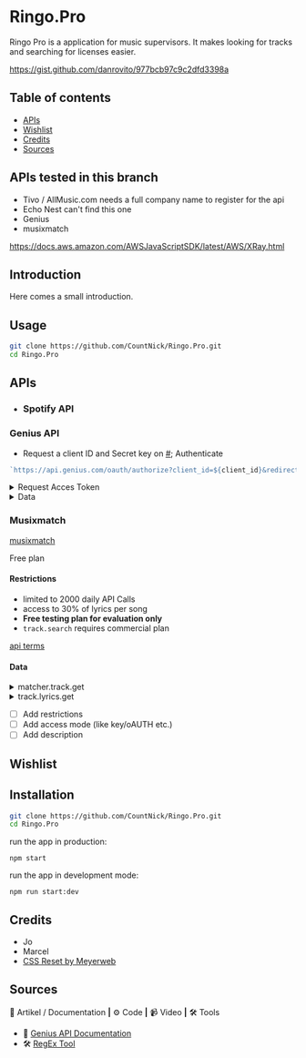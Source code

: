 # Ringo.Pro

Ringo Pro is a application for music supervisors. It makes looking for tracks and searching for licenses easier.
<!-- ![Screenshot van de applicatie]() -->


https://gist.github.com/danrovito/977bcb97c9c2dfd3398a

## Table of contents

* [APIs](#apis)
* [Wishlist](#Whishlist)
* [Credits](#Credits)
* [Sources](#Sources)


## APIs tested in this branch

- Tivo / AllMusic.com needs a full company name to register for the api
- Echo Nest can't find this one
- Genius
- musixmatch

https://docs.aws.amazon.com/AWSJavaScriptSDK/latest/AWS/XRay.html

## Introduction

Here comes a small introduction.

## Usage

```zsh
git clone https://github.com/CountNick/Ringo.Pro.git
cd Ringo.Pro
```



## APIs

* ### Spotify API

### Genius API

- Request a client ID and Secret key on [#](#);
  Authenticate

```js
`https://api.genius.com/oauth/authorize?client_id=${client_id}&redirect_uri=${redirect_uri}&scope=${scope}&state=${state}&response_type=code`;
```

<details><summary>Request Acces Token</summary>

```js
async function getAccesToken(code) {
  const url = 'https://api.genius.com/oauth/token',
    bodyData = {
      code: code,
      client_id: client_id,
      client_secret: secret,
      redirect_uri: redirect_uri,
      response_type: 'code',
      grant_type: 'authorization_code',
    };
  const response = await fetch(url, {
    method: 'POST',
    headers: { Accept: 'application/json', 'Content-Type': 'application/json' },
    body: JSON.stringify(bodyData),
  });
  const jsonData = await response.json();
  console.log(jsonData);
  access_token = jsonData.access_token;
}
```

</details>

<details><summary>Data</summary>

```js
{
    highlights: [],
    index: 'song',
    type: 'song',
    result: {
      annotation_count: 7,
      api_path: '/songs/2288547',
      full_title: 'Manon by De Jeugd van Tegenwoordig',
      header_image_thumbnail_url: 'https://images.rapgenius.com/631233c9655a46e40e7a671fba27460c.300x170x1.jpg',
      header_image_url: 'https://images.rapgenius.com/631233c9655a46e40e7a671fba27460c.599x339x1.jpg',
      id: 2288547,
      lyrics_owner_id: 255445,
      lyrics_state: 'complete',
      path: '/De-jeugd-van-tegenwoordig-manon-lyrics',
      pyongs_count: 8,
      song_art_image_thumbnail_url: 'https://images.genius.com/a5f3dea785513a06e01a7753a2d6d59d.300x300x1.jpg',
      song_art_image_url: 'https://images.genius.com/a5f3dea785513a06e01a7753a2d6d59d.605x605x1.jpg',
      stats: { unreviewed_annotations: 1, hot: false, pageviews: 79651 },
      title: 'Manon',
      title_with_featured: 'Manon',
      url: 'https://genius.com/De-jeugd-van-tegenwoordig-manon-lyrics',
      primary_artist: {
        api_path: '/artists/18140',
        header_image_url: 'https://images.genius.com/f3c5b09c410385f4f19e52ee4b45baf3.1000x563x1.jpg',
        id: 18140,
        image_url: 'https://images.genius.com/51834e10506e8f674014396f8b46a114.500x500x1.jpg',
        is_meme_verified: false,
        is_verified: false,
        name: 'De Jeugd van Tegenwoordig',
        url: 'https://genius.com/artists/De-jeugd-van-tegenwoordig'
      }
```

</details>

### Musixmatch

[musixmatch](https://developer.musixmatch.com/)

Free plan

#### Restrictions

- limited to 2000 daily API Calls
- access to 30% of lyrics per song
- **Free testing plan for evaluation only**
- `track.search` requires commercial plan

[api terms](https://about.musixmatch.com/apiterms)

#### Data

<details><summary>matcher.track.get</summary>

```js
{
  message: {
    header: {
      status_code: 200,
      execute_time: 0.15845417976379,
      confidence: 1000,
      mode: 'search',
      cached: 1
    },
    body: {
      track: {
        track_id: 88236139,
        track_name: 'A Te',
        track_name_translation_list: [],
        track_rating: 72,
        commontrack_id: 1157401,
        instrumental: 0,
        explicit: 1,
        has_lyrics: 1,
        has_subtitles: 1,
        has_richsync: 0,
        num_favourite: 1037,
        album_id: 21143794,
        album_name: 'Safari',
        artist_id: 8976,
        artist_name: 'Jovanotti',
        track_share_url: 'https://www.musixmatch.com/lyrics/Jovanotti/A-te?utm_source=application&utm_campaign=api&utm_medium=',
        track_edit_url: 'https://www.musixmatch.com/lyrics/Jovanotti/A-te/edit?utm_source=application&utm_campaign=api&utm_medium=',
        restricted: 0,
        updated_time: '2019-04-17T12:55:49Z',
        primary_genres: {
          music_genre_list: [
            {
              music_genre: {
                music_genre_id: 14,
                music_genre_parent_id: 34,
                music_genre_name: 'Pop',
                music_genre_name_extended: 'Pop',
                music_genre_vanity: 'Pop'
              }
            }
          ]
        }
      }
    }
  }
}
```

</details>

<details><summary>track.lyrics.get</summary>

```js
{
  message: {
    header: { status_code: 200, execute_time: 0.05019998550415 },
    body: {
      lyrics: {
        lyrics_id: 20730248,
        explicit: 0,
        lyrics_body: 'Now and then, I think of when we were together\n' +
          'Like when you said, you felt so happy, you could die\n' +
          'Told myself that you were right for me\n' +
          'But felt so lonely in your company\n' +
          "But that was love, and it's an ache I still remember\n" +
          '\n' +
          'You can get addicted to a certain kind of sadness\n' +
          'Like resignation to the end, always the end\n' +
          'So when we found that we could not make sense\n' +
          'Well, you said that we would still be friends\n' +
          "But I'll admit that I was glad that it was over\n" +
          '\n' +
          "But you didn't have to cut me off\n" +
          'Make out like it never happened and that we were nothing\n' +
          "And I don't even need your love\n" +
          'But you treat me like a stranger, and that feels so rough\n' +
          '\n' +
          "No, you didn't have to stoop so low\n" +
          'Have your friends collect your records, and then change your number\n' +
          '...\n' +
          '\n' +
          '******* This Lyrics is NOT for Commercial use *******',
        script_tracking_url: '***',
        pixel_tracking_url: '***',
        lyrics_copyright: 'Lyrics powered by www.musixmatch.com. This Lyrics is NOT for Commercial use and only 30% of the lyrics are returned.',
        updated_time: '2020-02-07T12:15:23Z'
      }
    }
  }
}
```

</details>

- [ ] Add restrictions
- [ ] Add access mode (like key/oAUTH etc.)
- [ ] Add description

## Wishlist

## Installation

```zsh
git clone https://github.com/CountNick/Ringo.Pro.git
cd Ringo.Pro
```

run the app in production:

```
npm start
```

run the app in development mode:
```
npm run start:dev
```



## Credits

- Jo
- Marcel
- [CSS Reset by Meyerweb](http://meyerweb.com/eric/tools/css/reset/)

## Sources

📖 Artikel / Documentation **|** ⚙️ Code **|** 📹 Video **|** 🛠 Tools

- 📖 [Genius API Documentation](https://docs.genius.com/)
- 🛠 [RegEx Tool](https://regexr.com/)
